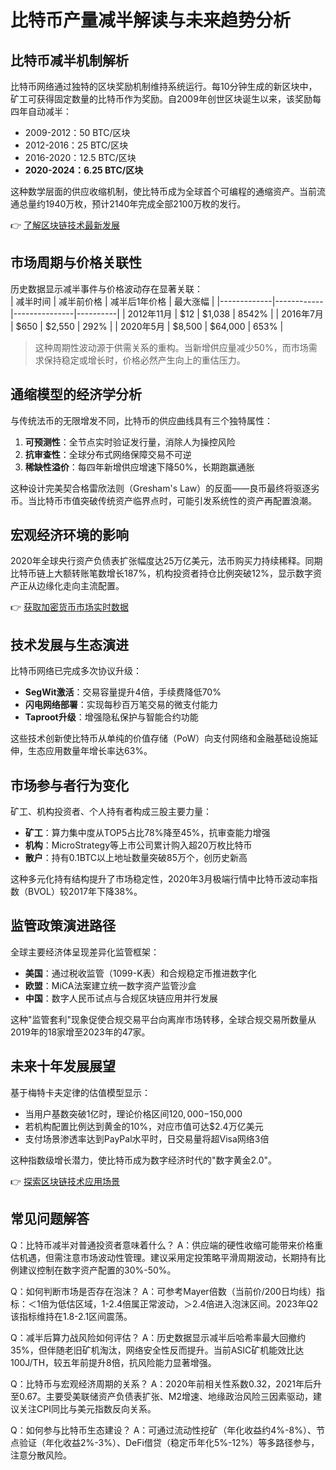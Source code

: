 # 比特币产量减半解读与未来趋势分析

## 比特币减半机制解析
比特币网络通过独特的区块奖励机制维持系统运行。每10分钟生成的新区块中，矿工可获得固定数量的比特币作为奖励。自2009年创世区块诞生以来，该奖励每四年自动减半：  
- 2009-2012：50 BTC/区块  
- 2012-2016：25 BTC/区块  
- 2016-2020：12.5 BTC/区块  
- **2020-2024：6.25 BTC/区块**  

这种数学层面的供应收缩机制，使比特币成为全球首个可编程的通缩资产。当前流通总量约1940万枚，预计2140年完成全部2100万枚的发行。

👉 [了解区块链技术最新发展](https://bit.ly/okx_welcome)

## 市场周期与价格关联性
历史数据显示减半事件与价格波动存在显著关联：  
| 减半时间    | 减半前价格 | 减半后1年价格 | 最大涨幅 |
|-------------|------------|---------------|----------|
| 2012年11月  | $12        | $1,038        | 8542%    |
| 2016年7月   | $650       | $2,550        | 292%     |
| 2020年5月   | $8,500     | $64,000       | 653%     |

> 这种周期性波动源于供需关系的重构。当新增供应量减少50%，而市场需求保持稳定或增长时，价格必然产生向上的重估压力。

## 通缩模型的经济学分析
与传统法币的无限增发不同，比特币的供应曲线具有三个独特属性：
1. **可预测性**：全节点实时验证发行量，消除人为操控风险
2. **抗审查性**：全球分布式网络保障交易不可逆
3. **稀缺性溢价**：每四年新增供应增速下降50%，长期跑赢通胀

这种设计完美契合格雷欣法则（Gresham's Law）的反面——良币最终将驱逐劣币。当比特币市值突破传统资产临界点时，可能引发系统性的资产再配置浪潮。

## 宏观经济环境的影响
2020年全球央行资产负债表扩张幅度达25万亿美元，法币购买力持续稀释。同期比特币链上大额转账笔数增长187%，机构投资者持仓比例突破12%，显示数字资产正从边缘化走向主流配置。

👉 [获取加密货币市场实时数据](https://bit.ly/okx_welcome)

## 技术发展与生态演进
比特币网络已完成多次协议升级：
- **SegWit激活**：交易容量提升4倍，手续费降低70%
- **闪电网络部署**：实现每秒百万笔交易的微支付能力
- **Taproot升级**：增强隐私保护与智能合约功能

这些技术创新使比特币从单纯的价值存储（PoW）向支付网络和金融基础设施延伸，生态应用数量年增长率达63%。

## 市场参与者行为变化
矿工、机构投资者、个人持有者构成三股主要力量：
- **矿工**：算力集中度从TOP5占比78%降至45%，抗审查能力增强
- **机构**：MicroStrategy等上市公司累计购入超20万枚比特币
- **散户**：持有0.1BTC以上地址数量突破85万个，创历史新高

这种多元化持有结构提升了市场稳定性，2020年3月极端行情中比特币波动率指数（BVOL）较2017年下降38%。

## 监管政策演进路径
全球主要经济体呈现差异化监管框架：
- **美国**：通过税收监管（1099-K表）和合规稳定币推进数字化
- **欧盟**：MiCA法案建立统一数字资产监管沙盒
- **中国**：数字人民币试点与合规区块链应用并行发展

这种"监管套利"现象促使合规交易平台向离岸市场转移，全球合规交易所数量从2019年的18家增至2023年的47家。

## 未来十年发展展望
基于梅特卡夫定律的估值模型显示：
- 当用户基数突破1亿时，理论价格区间$120,000-$150,000
- 若机构配置比例达到黄金的10%，对应市值可达$2.4万亿美元
- 支付场景渗透率达到PayPal水平时，日交易量将超Visa网络3倍

这种指数级增长潜力，使比特币成为数字经济时代的"数字黄金2.0"。

👉 [探索区块链技术应用场景](https://bit.ly/okx_welcome)

## 常见问题解答

Q：比特币减半对普通投资者意味着什么？
A：供应端的硬性收缩可能带来价格重估机遇，但需注意市场波动性管理。建议采用定投策略平滑周期波动，长期持有比例建议控制在数字资产配置的30%-50%。

Q：如何判断市场是否存在泡沫？
A：可参考Mayer倍数（当前价/200日均线）指标：＜1倍为低估区域，1-2.4倍属正常波动，＞2.4倍进入泡沫区间。2023年Q2该指标维持在1.8-2.1区间震荡。

Q：减半后算力战风险如何评估？
A：历史数据显示减半后哈希率最大回撤约35%，但伴随老旧矿机淘汰，网络安全性反而提升。当前ASIC矿机能效比达100J/TH，较五年前提升8倍，抗风险能力显著增强。

Q：比特币与宏观经济周期的关系？
A：2020年前相关性系数0.32，2021年后升至0.67。主要受美联储资产负债表扩张、M2增速、地缘政治风险三因素驱动，建议关注CPI同比与美元指数反向关系。

Q：如何参与比特币生态建设？
A：可通过流动性挖矿（年化收益约4%-8%）、节点验证（年化收益2%-3%）、DeFi借贷（稳定币年化5%-12%）等多路径参与，注意分散风险。